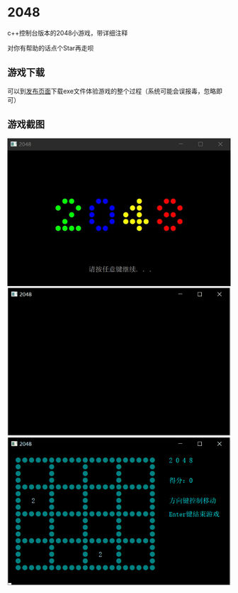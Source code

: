 # 2048
c++控制台版本的2048小游戏，带详细注释

对你有帮助的话点个Star再走呗

## 游戏下载
可以到[发布页面](https://github.com/Wade-D/2048/releases)下载exe文件体验游戏的整个过程（系统可能会误报毒，忽略即可）

## 游戏截图
![](screenshot/screenshot1.jpg)
![](screenshot/screenshot2.gif)
![](screenshot/screenshot3.gif)
